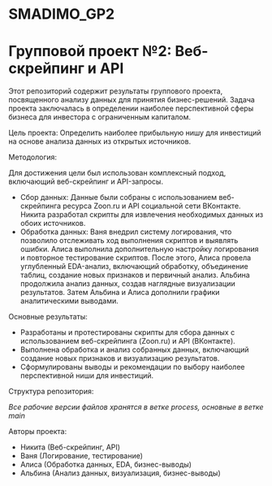 # SMADIMO_GP2
# Групповой проект №2: Веб-скрейпинг и API

Этот репозиторий содержит результаты группового проекта, посвященного анализу данных для принятия бизнес-решений. Задача проекта заключалась в определении наиболее перспективной сферы бизнеса для инвестора с ограниченным капиталом.

Цель проекта: Определить наиболее прибыльную нишу для инвестиций на основе анализа данных из открытых источников.

Методология:

Для достижения цели был использован комплексный подход, включающий веб-скрейпинг и API-запросы.  

* Сбор данных: Данные были собраны с использованием веб-скрейпинга ресурса Zoon.ru и API социальной сети ВКонтакте. Никита разработал скрипты для извлечения необходимых данных из обоих источников.
* Обработка данных: Ваня внедрил систему логирования, что позволило отслеживать ход выполнения скриптов и выявлять ошибки. Алиса выполнила дополнительную настройку логирования и повторное тестирование скриптов. После этого, Алиса провела углубленный EDA-анализ, включающий обработку, объединение таблиц, создание новых признаков и первичный анализ. Альбина продолжила анализ данных, создав наглядные визуализации результатов. Затем Альбина и Алиса дополнили графики аналитическими выводами.


Основные результаты:

* Разработаны и протестированы скрипты для сбора данных с использованием веб-скрейпинга (Zoon.ru) и API (ВКонтакте).
* Выполнена обработка и анализ собранных данных, включающий создание новых признаков и визуализацию результатов.
* Сформулированы выводы и рекомендации по выбору наиболее перспективной ниши для инвестиций.


Структура репозитория:

*Все рабочие версии файлов хранятся в ветке process, основные в ветке main*


Авторы проекта:

* Никита (Веб-скрейпинг, API)
* Ваня (Логирование, тестирование)
* Алиса (Обработка данных, EDA, бизнес-выводы)
* Альбина (Анализ данных, визуализация, бизнес-выводы)

